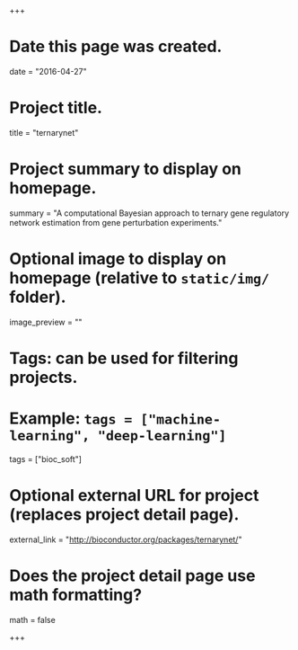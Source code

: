 +++
# Date this page was created.
date = "2016-04-27"

# Project title.
title = "ternarynet"

# Project summary to display on homepage.
summary = "A computational Bayesian approach to ternary gene regulatory network estimation from gene perturbation experiments."

# Optional image to display on homepage (relative to `static/img/` folder).
image_preview = ""

# Tags: can be used for filtering projects.
# Example: `tags = ["machine-learning", "deep-learning"]`
tags = ["bioc_soft"]

# Optional external URL for project (replaces project detail page).
external_link = "http://bioconductor.org/packages/ternarynet/"

# Does the project detail page use math formatting?
math = false

+++

